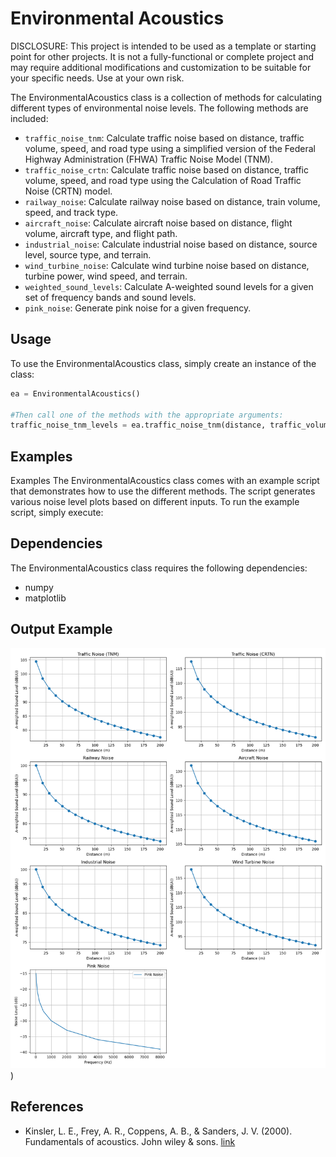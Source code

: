 # Environmental Acoustics

DISCLOSURE: This project is intended to be used as a template or starting point for other projects. It is not a fully-functional or complete project and may require additional modifications and customization to be suitable for your specific needs. Use at your own risk.

The EnvironmentalAcoustics class is a collection of methods for calculating different types of environmental noise levels. The following methods are included:

- `traffic_noise_tnm`: Calculate traffic noise based on distance, traffic volume, speed, and road type using a simplified version of the Federal Highway Administration (FHWA) Traffic Noise Model (TNM).
- `traffic_noise_crtn`: Calculate traffic noise based on distance, traffic volume, speed, and road type using the Calculation of Road Traffic Noise (CRTN) model.
- `railway_noise`: Calculate railway noise based on distance, train volume, speed, and track type.
- `aircraft_noise`: Calculate aircraft noise based on distance, flight volume, aircraft type, and flight path.
- `industrial_noise`: Calculate industrial noise based on distance, source level, source type, and terrain.
- `wind_turbine_noise`: Calculate wind turbine noise based on distance, turbine power, wind speed, and terrain.
- `weighted_sound_levels`: Calculate A-weighted sound levels for a given set of frequency bands and sound levels.
- `pink_noise`: Generate pink noise for a given frequency.

## Usage

To use the EnvironmentalAcoustics class, simply create an instance of the class:

```python
ea = EnvironmentalAcoustics()

#Then call one of the methods with the appropriate arguments:
traffic_noise_tnm_levels = ea.traffic_noise_tnm(distance, traffic_volume, speed, road_type)

```

## Examples
 Examples
The EnvironmentalAcoustics class comes with an example script 
that demonstrates how to use the different methods. The script generates various noise level plots based on different inputs. To run the example script, simply execute:

## Dependencies
The EnvironmentalAcoustics class requires the following dependencies:

- numpy
- matplotlib

## Output Example
![Alt text](.\noise_levels.png "Otemplate"))


## References

- Kinsler, L. E., Frey, A. R., Coppens, A. B., & Sanders, J. V. (2000). Fundamentals of acoustics. John wiley & sons. [link](https://books.google.com/books?hl=en&lr=&id=FecSEAAAQBAJ&oi=fnd&pg=PA1&dq=fundamentals+of+acoustics+4th+edition++kinsler&ots=rSyOGV5UOd&sig=b4pzjHwJM4MuUQoSHk-3jduJBtw)
